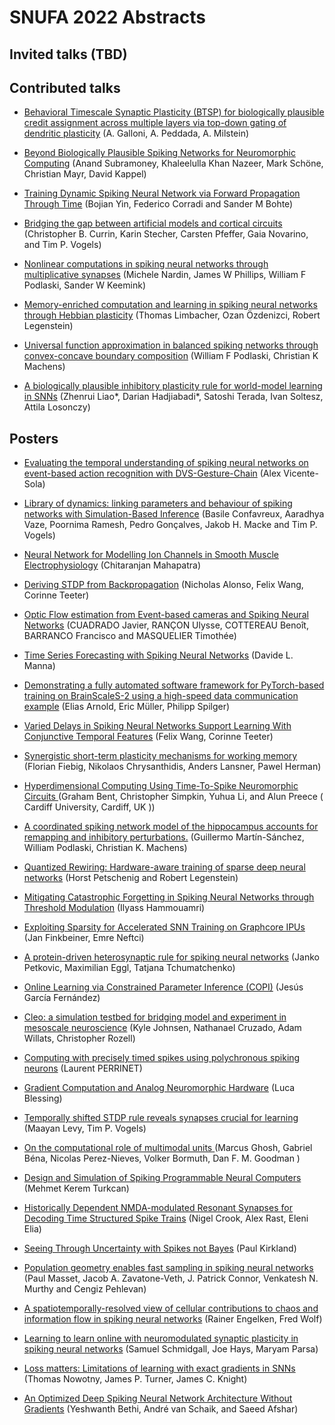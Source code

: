 
# SNUFA 2022 Abstracts

## Invited talks (TBD)

## Contributed talks


* [Behavioral Timescale Synaptic Plasticity (BTSP) for biologically plausible credit assignment across multiple layers via top-down gating of dendritic plasticity](abstracts/aaron-milstein-behavioral.md) (A. Galloni, A. Peddada, A. Milstein)

* [Beyond Biologically Plausible Spiking Networks for Neuromorphic Computing](abstracts/anand-subramoney-beyond.md) (Anand Subramoney, Khaleelulla Khan Nazeer, Mark Schöne, Christian Mayr, David Kappel)

* [Training Dynamic Spiking Neural Network via Forward Propagation Through Time](abstracts/bojian-yin-training.md) (Bojian Yin, Federico Corradi and Sander M Bohte)

* [Bridging the gap between artificial models and cortical circuits](abstracts/christopher-brian-bridging.md) (Christopher B. Currin, Karin Stecher, Carsten Pfeffer, Gaia Novarino, and Tim P. Vogels)

* [Nonlinear computations in spiking neural networks through multiplicative synapses](abstracts/michele-nardin-nonlinear.md) (Michele Nardin, James W Phillips, William F Podlaski, Sander W Keemink)

* [Memory-enriched computation and learning in spiking neural networks through Hebbian plasticity](abstracts/thomas-limbacher-memory-enriched.md) (Thomas Limbacher, Ozan Özdenizci, Robert Legenstein)

* [Universal function approximation in balanced spiking networks through convex-concave boundary composition](abstracts/william-podlaski-universal.md) (William F Podlaski, Christian K Machens)

* [A biologically plausible inhibitory plasticity rule for world-model learning in SNNs](abstracts/zhenrui-liao-biologically.md) (Zhenrui Liao*, Darian Hadjiabadi*, Satoshi Terada, Ivan Soltesz, Attila Losonczy)


## Posters


* [Evaluating the temporal understanding of spiking neural networks on event-based action recognition with DVS-Gesture-Chain](abstracts/alex-vicente-sola-evaluating.md) (Alex Vicente-Sola)

* [Library of dynamics: linking parameters and behaviour of spiking networks with Simulation-Based Inference](abstracts/basile-confavreux-library.md) (Basile Confavreux, Aaradhya Vaze, Poornima Ramesh, Pedro Gonçalves, Jakob H. Macke and Tim P. Vogels)

* [ Neural Network for Modelling Ion Channels in Smooth Muscle Electrophysiology](abstracts/chitaranjan-mahapatra-neural.md) (Chitaranjan Mahapatra)

* [Deriving STDP from Backpropagation](abstracts/corinne-teeter-deriving.md) (Nicholas Alonso, Felix Wang, Corinne Teeter)

* [Optic Flow estimation from Event-based cameras and Spiking Neural Networks](abstracts/cuadrado-javier-optic.md) (CUADRADO Javier, RANÇON Ulysse, COTTEREAU Benoît, BARRANCO Francisco and MASQUELIER Timothée)

* [Time Series Forecasting with Spiking Neural Networks](abstracts/davide-l-time.md) (Davide L. Manna)

* [Demonstrating a fully automated software framework for PyTorch-based training on BrainScaleS-2 using a high-speed data communication example](abstracts/elias-arnold-demonstrating.md) (Elias Arnold, Eric Müller, Philipp Spilger)

* [Varied Delays in Spiking Neural Networks Support Learning With Conjunctive Temporal Features](abstracts/felix-wang-varied.md) (Felix Wang, Corinne Teeter)

* [Synergistic short-term plasticity mechanisms for working memory](abstracts/florian-fiebig-synergistic.md) (Florian Fiebig, Nikolaos Chrysanthidis, Anders Lansner, Pawel Herman)

* [Hyperdimensional Computing Using Time-To-Spike Neuromorphic Circuits ](abstracts/graham-bent-hyperdimensional.md) (Graham Bent, Christopher Simpkin, Yuhua Li, and Alun Preece  ( Cardiff University, Cardiff, UK ))

* [A coordinated spiking network model of the hippocampus accounts for remapping and inhibitory perturbations.](abstracts/guillermo-martín-sánchez-coordinated.md) (Guillermo Martín-Sánchez, William Podlaski, Christian K. Machens)

* [Quantized Rewiring: Hardware-aware training of sparse deep neural networks](abstracts/horst-petschenig-quantized.md) (Horst Petschenig and Robert Legenstein)

* [Mitigating Catastrophic Forgetting in Spiking Neural Networks through Threshold Modulation](abstracts/ilyass-hammouamri-mitigating.md) (Ilyass Hammouamri)

* [Exploiting Sparsity for Accelerated SNN Training on Graphcore IPUs](abstracts/jan-finkbeiner-exploiting.md) (Jan Finkbeiner, Emre Neftci)

* [A protein-driven heterosynaptic rule for spiking neural networks](abstracts/janko-petkovic-protein-driven.md) (Janko Petkovic, Maximilian Eggl, Tatjana Tchumatchenko)

* [Online Learning via Constrained Parameter Inference (COPI)](abstracts/jesús-garcía-online.md) (Jesús García Fernández)

* [Cleo: a simulation testbed for bridging model and experiment in mesoscale neuroscience](abstracts/kyle-johnsen-cleo.md) (Kyle Johnsen, Nathanael Cruzado, Adam Willats, Christopher Rozell)

* [Computing with precisely timed spikes using polychronous spiking neurons](abstracts/laurent-perrinet-computing.md) (Laurent PERRINET)

* [Gradient Computation and Analog Neuromorphic Hardware](abstracts/luca-blessing-gradient.md) (Luca Blessing)

* [Temporally shifted STDP rule reveals synapses crucial for learning](abstracts/maayan-levy-temporally.md) (Maayan Levy, Tim P. Vogels)

* [On the computational role of multimodal units ](abstracts/marcus-ghosh-computational.md) (Marcus Ghosh, Gabriel Béna, Nicolas Perez-Nieves, Volker Bormuth, Dan F. M. Goodman  )

* [Design and Simulation of Spiking Programmable Neural Computers](abstracts/mehmet-kerem-design.md) (Mehmet Kerem Turkcan)

* [Historically Dependent NMDA-modulated Resonant Synapses for Decoding Time Structured Spike Trains](abstracts/nigel-crook-historically.md) (Nigel Crook, Alex Rast, Eleni Elia)

* [Seeing Through Uncertainty with Spikes not Bayes](abstracts/paul-kirkland-seeing.md) (Paul Kirkland)

* [Population geometry enables fast sampling in spiking neural networks](abstracts/paul-masset-population.md) (Paul Masset, Jacob A. Zavatone-Veth, J. Patrick Connor, Venkatesh N. Murthy and Cengiz Pehlevan)

* [A spatiotemporally-resolved view of cellular contributions to chaos and information flow in spiking neural networks](abstracts/rainer-engelken-spatiotemporally-resolved.md) (Rainer Engelken, Fred Wolf)

* [Learning to learn online with neuromodulated synaptic plasticity in spiking neural networks](abstracts/samuel-schmidgall-learning.md) (Samuel Schmidgall, Joe Hays, Maryam Parsa)

* [Loss matters: Limitations of learning with exact gradients in SNNs](abstracts/thomas-nowotny-loss.md) (Thomas Nowotny, James P. Turner, James C. Knight)

* [An Optimized Deep Spiking Neural Network Architecture Without Gradients](abstracts/yeshwanth-bethi-optimized.md) (Yeshwanth Bethi, André van Schaik, and Saeed Afshar)

